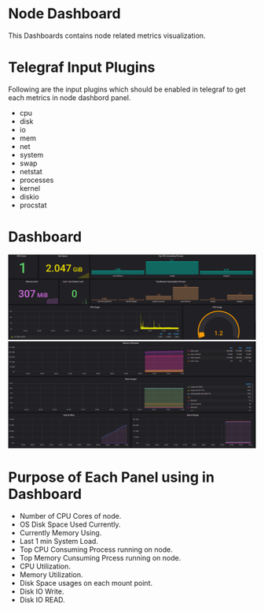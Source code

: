 # Node Dashboard
This Dashboards contains node related metrics visualization.

# Telegraf Input Plugins
Following are the input plugins which should be enabled in telegraf to get each metrics in node dashbord panel.
- cpu
- disk
- io
- mem
- net
- system
- swap
- netstat
- processes
- kernel
- diskio
- procstat

# Dashboard
![image1](./dashboard_images/image1.png)
![image2](./dashboard_images/image2.png)

# Purpose of Each Panel using in Dashboard
- Number of CPU Cores of node.
- OS Disk Space Used Currently.
- Currently Memory Using.
- Last 1 min System Load.
- Top CPU Consuming Process running on node.
- Top Memory Cunsuming Prcess running on node.
- CPU Utilization.
- Memory Utilization.
- Disk Space usages on each mount point.
- Disk IO Write.
- Disk IO READ.
